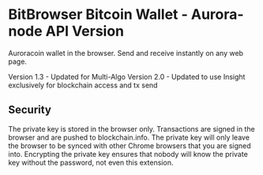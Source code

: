 BitBrowser Bitcoin Wallet - Aurora-node API Version
=============

Auroracoin wallet in the browser. Send and receive instantly on any web page.

Version 1.3 - Updated for Multi-Algo 
Version 2.0 - Updated to use Insight exclusively for blockchain access and tx send

Security
--------

The private key is stored in the browser only. Transactions are signed in the browser and are pushed to blockchain.info. The private key will only leave the browser to be synced with other Chrome browsers that you are signed into. Encrypting the private key ensures that nobody will know the private key without the password, not even this extension.
